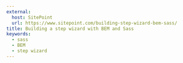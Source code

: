```yaml
---
external:
  host: SitePoint
  url: https://www.sitepoint.com/building-step-wizard-bem-sass/
title: Building a step wizard with BEM and Sass
keywords:
  - sass
  - BEM
  - step wizard
---
```

